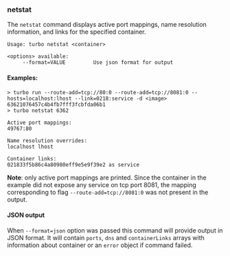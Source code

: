 ### netstat

The `netstat` command displays active port mappings, name resolution information, and links for the specified container.

```
Usage: turbo netstat <container>

<options> available:
     --format=VALUE         Use json format for output
```

#### Examples:

```
> turbo run --route-add=tcp://80:0 --route-add=tcp://8081:0 --hosts=localhost:lhost --link=0218:service -d <image> 63621076457c4b4fb7fff3fcbfda06b1
> turbo netstat 6362

Active port mappings:
49767:80

Name resolution overrides:
localhost lhost

Container links:
021833f5b86c4a80980eff9e5e9f39e2 as service
```

**Note**: only active port mappings are printed. Since the container in the example did not expose any service on tcp port 8081, the mapping corresponding to flag `--route-add=tcp://8081:0` was not present in the output.

#### JSON output

When `--format=json` option was passed this command will provide output in JSON format. It will contain `ports`, `dns` and `containerLinks` arrays with information about container or an `error` object if command failed.